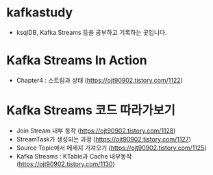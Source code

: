 # kafkastudy
- ksqlDB, Kafka Streams 등을 공부하고 기록하는 곳입니다. 



# Kafka Streams In Action
- Chapter4 : 스트림과 상태 (https://ojt90902.tistory.com/1122)


# Kafka Streams 코드 따라가보기
- Join Stream 내부 동작 (https://ojt90902.tistory.com/1128)
- StreamTask가 생성되는 과정 (https://ojt90902.tistory.com/1127)
- Source Topic에서 메세지 가져오기 (https://ojt90902.tistory.com/1125)
- Kafka Streams : KTable과 Cache 내부동작 (https://ojt90902.tistory.com/1130)
